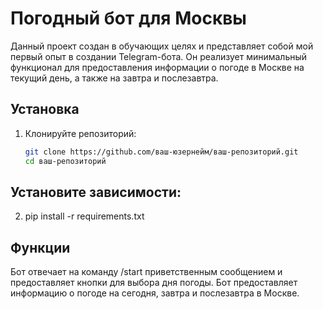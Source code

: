 # Погодный бот для Москвы

Данный проект создан в обучающих целях и представляет собой мой первый опыт в создании Telegram-бота. Он реализует минимальный функционал для предоставления информации о погоде в Москве на текущий день, а также на завтра и послезавтра.

## Установка

1. Клонируйте репозиторий:

   ```bash
   git clone https://github.com/ваш-юзернейм/ваш-репозиторий.git
   cd ваш-репозиторий


## Установите зависимости:

2. pip install -r requirements.txt


## Функции
Бот отвечает на команду /start приветственным сообщением и предоставляет кнопки для выбора дня погоды.
Бот предоставляет информацию о погоде на сегодня, завтра и послезавтра в Москве.
